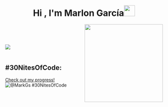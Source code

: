 <h1 align="center"><b>Hi , I'm Marlon García</b><img src="https://media.giphy.com/media/hvRJCLFzcasrR4ia7z/giphy.gif" width="35"></h1>


<picture> <img align="right" src="https://github.com/7oSkaaa/7oSkaaa/blob/main/Images/Right_Side.gif?raw=true" width = 250px></picture>

<br><br>


<br>
<img src="https://user-images.githubusercontent.com/73097560/115834477-dbab4500-a447-11eb-908a-139a6edaec5c.gif"><br><br>

## #30NitesOfCode:
  [Check out my progress!](https://www.codedex.io/@MarkGs/30-nites-of-code)  
  ![@MarkGs #30NitesOfCode](https://www.codedex.io/api/petStatus?user=MarkGs)
